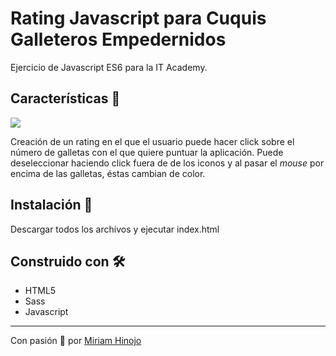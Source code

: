 # Rating Javascript para Cuquis Galleteros Empedernidos

Ejercicio de Javascript ES6 para la IT Academy.

## Características 📝 

  <img src= "https://stilografica.es/galleteros.png">

Creación de un rating en el que el usuario puede hacer click sobre el número de galletas con el que quiere puntuar la aplicación. Puede deseleccionar haciendo click fuera de de los iconos y al pasar el _mouse_ por encima de las galletas, éstas cambian de color. 

## Instalación 🔧

Descargar todos los archivos y ejecutar index.html

## Construido con 🛠️

* HTML5
* Sass
* Javascript

---

Con pasión 🚀 por [Miriam Hinojo](https://github.com/stilografica/)



